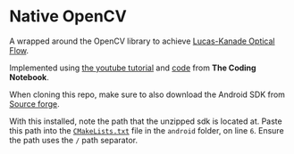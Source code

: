 # Native OpenCV

A wrapped around the OpenCV library to achieve [Lucas-Kanade Optical Flow](https://docs.opencv.org/3.4/d4/dee/tutorial_optical_flow.html#:~:text=Lucas%2DKanade%20Optical%20Flow%20in%20OpenCV).

Implemented using [the youtube tutorial](https://www.youtube.com/watch?v=wGH_KWpaAVM&ab_channel=TheCodingNotebook) and [code](https://github.com/ValYouW/flutter-opencv-stream-processing/blob/master/tutorial.md) from **The Coding Notebook**.

When cloning this repo, make sure to also download the Android SDK from [Source forge](https://sourceforge.net/projects/opencvlibrary/files/4.5.5/opencv-4.5.5-android-sdk.zip/download).

With this installed, note the path that the unzipped sdk is located at. Paste this path into the [`CMakeLists.txt`](native_opencv/android/CMakeLists.txt) file in the `android` folder, on line `6`. Ensure the path uses the `/` path separator.
